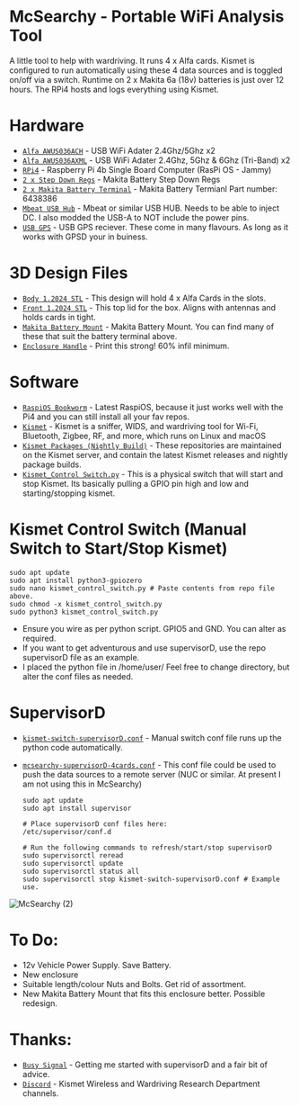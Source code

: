 # McSearchy - Portable WiFi Analysis Tool
A little tool to help with wardriving. It runs 4 x Alfa cards. Kismet is configured to run automatically using these 4 data sources and is toggled on/off via a switch. Runtime on 2 x Makita 6a (18v) batteries is just over 12 hours. The RPi4 hosts and logs everything using Kismet.

# Hardware
- [`Alfa AWUS036ACH`](https://www.alfa.com.tw/) - USB WiFi Adater 2.4Ghz/5Ghz x2
- [`Alfa AWUS036AXML`](https://www.alfa.com.tw/) - USB WiFi Adater 2.4Ghz, 5Ghz & 6Ghz (Tri-Band) x2
- [`RPi4`](https://www.raspberrypi.com/) - Raspberry Pi 4b Single Board Computer (RasPi OS - Jammy)
- [`2 x Step Down Regs`](https://www.pololu.com/product/4091) - Makita Battery Step Down Regs
- [`2 x Makita Battery Terminal`](https://www.amazon.com/Makita-643838-6-Terminal-Replacement-Part/dp/B01014GPZS) - Makita Battery Termianl Part number: 6438386
- [`Mbeat USB Hub`](https://www.ple.com.au/Products/665182/mbeat-4-port-usb-a-30-hub-with-dc-port) - Mbeat or similar USB HUB. Needs to be able to inject DC. I also modded the USB-A to NOT include the power pins.
- [`USB GPS`](https://www.amazon.com/GlobalSat-BU-353N5-GNSS-Receiver-Black/dp/B0B1W1YBZC?th=1) - USB GPS reciever. These come in many flavours. As long as it works with GPSD your in buiness.

# 3D Design Files
- [`Body 1.2024 STL`](https://github.com/DirtyOptics/McSearchy-WiFi-Wardriver/blob/7c1b2386bd55d98d62b2f00a93cacda5cb570be8/Body%201.2024.stl) - This design will hold 4 x Alfa Cards in the slots.
- [`Front 1.2024 STL`](https://github.com/DirtyOptics/McSearchy-WiFi-Wardriver/blob/7c1b2386bd55d98d62b2f00a93cacda5cb570be8/Front%201.2024.stl) - This top lid for the box. Aligns with antennas and holds cards in tight.
- [`Makita Battery Mount`](https://www.thingiverse.com/thing:352094) - Makita Battery Mount. You can find many of these that suit the battery terminal above.
- [`Enclosure Handle`](https://www.thingiverse.com/thing:4619895) - Print this strong! 60% infil minimum.

# Software
- [`RaspiOS Bookworm`](https://www.raspberrypi.com/software/) - Latest RaspiOS, because it just works well with the Pi4 and you can still install all your fav repos.
- [`Kismet`](https://www.kismetwireless.net/) - Kismet is a sniffer, WIDS, and wardriving tool for Wi-Fi, Bluetooth, Zigbee, RF, and more, which runs on Linux and macOS
- [`Kismet Packages (Nightly Build)`](https://www.kismetwireless.net/packages/) - These repositories are maintained on the Kismet server, and contain the latest Kismet releases and nightly package builds.
- [`Kismet_Control Switch.py`](https://github.com/DirtyOptics/McSearchy-WiFi-Wardriver/blob/7c1b2386bd55d98d62b2f00a93cacda5cb570be8/kismet_control_switch.py) - This is a physical switch that will start and stop Kismet. Its basically pulling a GPIO pin high and low and starting/stopping kismet.

# Kismet Control Switch (Manual Switch to Start/Stop Kismet)
  ```
  sudo apt update
  sudo apt install python3-gpiozero
  sudo nano kismet_control_switch.py # Paste contents from repo file above.
  sudo chmod -x kismet_control_switch.py
  sudo python3 kismet_control_switch.py
  ```
- Ensure you wire as per python script. GPIO5 and GND. You can alter as required.
- If you want to get adventurous and use supervisorD, use the repo supervisorD file as an example.
- I placed the python file in /home/user/ Feel free to change directory, but alter the conf files as needed.

# SupervisorD
- [`kismet-switch-supervisorD.conf`](https://github.com/DirtyOptics/McSearchy-WiFi-Wardriver/blob/7c1b2386bd55d98d62b2f00a93cacda5cb570be8/kismet-switch-supervisorD.conf) - Manual switch conf file runs up the python code automatically.
- [`mcsearchy-supervisorD-4cards.conf`](https://github.com/DirtyOptics/McSearchy-WiFi-Wardriver/blob/7c1b2386bd55d98d62b2f00a93cacda5cb570be8/mcsearchy-supervisorD-4cards.conf) - This conf file could be used to push the data sources to a remote server (NUC or similar. At present I am not using this in McSearchy)

  ```
  sudo apt update
  sudo apt install supervisor

  # Place supervisorD conf files here:
  /etc/supervisor/conf.d

  # Run the following commands to refresh/start/stop supervisorD
  sudo supervisorctl reread
  sudo supervisorctl update
  sudo supervisorctl status all
  sudo supervisorctl stop kismet-switch-supervisorD.conf # Example use.
  ```

![McSearchy (2)](https://github.com/DirtyOptics/McSearchy-WiFi-Wardriver/assets/18100269/d8c96476-8a5c-4c25-a316-b7d71eae1e3f)


# To Do:
- 12v Vehicle Power Supply. Save Battery.
- New enclosure
- Suitable length/colour Nuts and Bolts. Get rid of assortment.
- New Makita Battery Mount that fits this enclosure better. Possible redesign.

# Thanks:

- [`Busy Signal`](https://github.com/busysignal) - Getting me started with supervisorD and a fair bit of advice.
- [`Discord`](https://discord.com) - Kismet Wireless and Wardriving Research Department channels.
